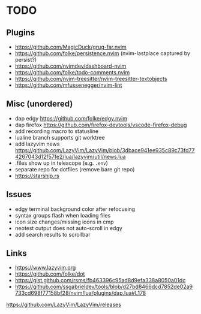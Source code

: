 # TODO

## Plugins

- https://github.com/MagicDuck/grug-far.nvim
- https://github.com/folke/persistence.nvim (nvim-lastplace captured by persist?)
- https://github.com/nvimdev/dashboard-nvim
- https://github.com/folke/todo-comments.nvim
- https://github.com/nvim-treesitter/nvim-treesitter-textobjects
- https://github.com/mfussenegger/nvim-lint

## Misc (unordered)

- dap edgy https://github.com/folke/edgy.nvim
- dap firefox https://github.com/firefox-devtools/vscode-firefox-debug
- add recording macro to statusline
- lualine branch supports git worktree
- add lazyvim news https://github.com/LazyVim/LazyVim/blob/3dbace941ee935c89c73fd774267043d12f57fe2/lua/lazyvim/util/news.lua
- .files show up in telescope (e.g. `.env`)
- separate repo for dotfiles (remove bare git repo)
- https://starship.rs

## Issues

- edgy terminal background color after refocusing
- syntax groups flash when loading files
- icon size changes/missing icons in cmp
- neotest output does not auto-scroll in edgy
- add search results to scrollbar

## Links

- https://www.lazyvim.org
- https://github.com/folke/dot
- https://gist.github.com/rsms/fb463396c95ad8d9efa338a8050a01dc
- https://github.com/ssgabrieldev/tools/blob/d27bd8466dcd7852de02a9733cd698f77158bf28/nvim/lua/plugins/dap.lua#L178

https://github.com/LazyVim/LazyVim/releases
